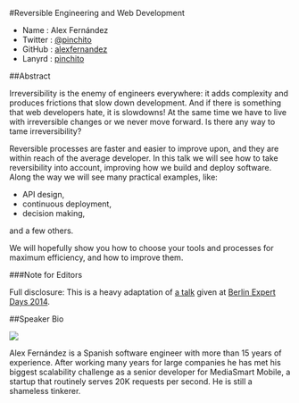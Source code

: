#Reversible Engineering and Web Development

* Name      : Alex Fernández
* Twitter   : [@pinchito][]
* GitHub    : [alexfernandez][]
* Lanyrd    : [pinchito][]

##Abstract

Irreversibility is the enemy of engineers everywhere: it adds complexity and produces frictions
that slow down development. And if there is something that web developers hate, it is slowdowns!
At the same time we have to live with irreversible changes or we never move forward.
Is there any way to tame irreversibility?

Reversible processes are faster and easier to improve upon, and they are within reach of the average developer.
In this talk we will see how to take reversibility into account,
improving how we build and deploy software.
Along the way we will see many practical examples, like:

* API design,
* continuous deployment,
* decision making,

and a few others.

We will hopefully show you how to choose your tools and processes
for maximum efficiency, and how to improve them.

###Note for Editors

Full disclosure: 
This is a heavy adaptation of [a talk](http://slides.com/alexfernandez/reversible-engineering)
given at [Berlin Expert Days 2014](http://bed-con.org/2014/talks/Reversible-Engineering-Going-Back-in-Time).

##Speaker Bio

![](https://raw.github.com/cascadiajs/2014.cascadiajs.com/master/images/alexfernandez.png)

Alex Fernández is a Spanish software engineer with more than 15 years of experience.
After working many years for large companies he has met his biggest scalability challenge
as a senior developer for MediaSmart Mobile,
a startup that routinely serves 20K requests per second.
He is still a shameless tinkerer.

[@pinchito]:http://twitter.com/pinchito
[alexfernandez]:http://github.com/alexfernandez
[pinchito]:http://lanyrd.com/profile/pinchito/

